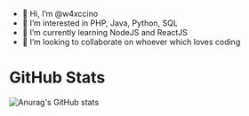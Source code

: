 - 👋 Hi, I’m @w4xccino
- 👀 I’m interested in PHP, Java, Python, SQL
- 🌱 I’m currently learning NodeJS and ReactJS
- 💞️ I’m looking to collaborate on whoever which loves coding

<!---
w4xccino/w4xccino is a ✨ special ✨ repository because its `README.md` (this file) appears on your GitHub profile.
You can click the Preview link to take a look at your changes.
--->
# GitHub Stats
![Anurag's GitHub stats](https://github-readme-stats.vercel.app/api?username=w4xccino&show_icons=true&theme=synthwave)
